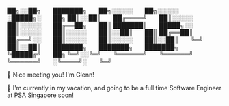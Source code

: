 

<!-- 

-->


██╗░░██╗  ███████╗  ██╗░░░░░  ██╗░░░░░  ░█████╗░  ██╗
██║░░██║  ██╔════╝  ██║░░░░░  ██║░░░░░  ██╔══██╗  ██║
███████║  █████╗░░  ██║░░░░░  ██║░░░░░  ██║░░██║  ██║
██╔══██║  ██╔══╝░░  ██║░░░░░  ██║░░░░░  ██║░░██║  ╚═╝
██║░░██║  ███████╗  ███████╗  ███████╗  ╚█████╔╝  ██╗
╚═╝░░╚═╝  ╚══════╝  ╚══════╝  ╚══════╝  ░╚════╝░  ╚═╝

👋 Nice meeting you! I'm Glenn!

🔭 I'm currently in my vacation, and going to be a full time Software Engineer at PSA Singapore soon!

<!-- [![Anurag's github stats](https://github-readme-stats.vercel.app/api?username=GlennTJR96)](https://github.com/anuraghazra/github-readme-stats) -->


<!--
**GlennTJR96/GlennTJR96** is a ✨ _special_ ✨ repository because its `README.md` (this file) appears on your GitHub profile.

Here are some ideas to get you started:


- 🌱 I’m currently learning ...
- 👯 I’m looking to collaborate on ...
- 🤔 I’m looking for help with ...
- 💬 Ask me about ...
- 📫 How to reach me: ...
- 😄 Pronouns: ...
- ⚡ Fun fact: ...
-->

